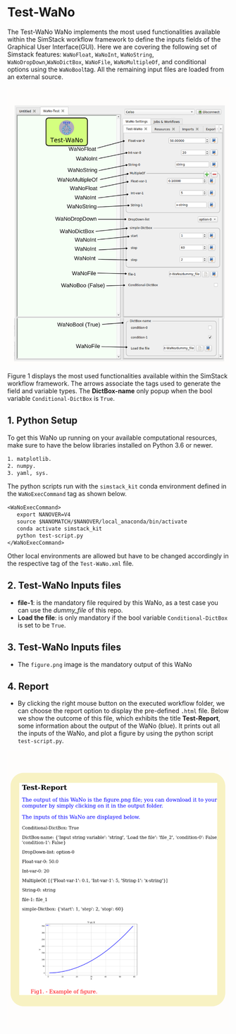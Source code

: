 # Test-WaNo

The Test-WaNo WaNo implements the most used functionalities available within the SimStack workflow framework to define the inputs fields of the Graphical User Interface(GUI). Here we are covering the following set of Simstack features: `WaNoFloat`, `WaNoInt`, `WaNoString`, `WaNoDropDown`,`WaNoDictBox`, `WaNoFile`, `WaNoMultipleOf`, and conditional options using the `WaNoBool`tag. All the remaining input files are loaded from an external source.

<img src="Test-WaNo-GUI.png" alt="drawing" width="700"/>

Figure 1 displays the most used functionalities available within the SimStack workflow framework. The arrows associate the tags used to generate the field and variable types. The **DictBox-name** only popup when the bool variable `Conditional-DictBox` is `True`. 

## 1. Python Setup
To get this WaNo up running on your available computational resources, make sure to have the below libraries installed on Python 3.6 or newer.

```
1. matplotlib.
2. numpy.
3. yaml, sys. 
```

The python scripts run with the `simstack_kit` conda environment defined in the `WaNoExecCommand` tag as shown below. 
```
<WaNoExecCommand>
   export NANOVER=V4
   source $NANOMATCH/$NANOVER/local_anaconda/bin/activate
   conda activate simstack_kit
   python test-script.py
</WaNoExecCommand>
```
Other local environments are allowed but have to be changed accordingly in the respective tag of the `Test-WaNo.xml` file.


## 2. Test-WaNo Inputs files 
- **file-1**:  is the mandatory file required by this WaNo, as a test case you can use the *dummy_file* of this repo.
- **Load the file**: is only mandatory if the bool variable `Conditional-DictBox` is set to be `True`.

## 3. Test-WaNo Inputs files 
   - The `figure.png` image is the mandatory output of this WaNo
## 4. Report
   - By clicking the right mouse button on the executed workflow folder, we can choose the report option to display the pre-defined `.html` file. Below we show the outcome of this file, which exhibits the title **Test-Report**, some information about the output of the WaNo (blue). It prints out all the inputs of the WaNo, and plot a figure by using the python script `test-script.py`.     
   <img src="Report.png" alt="drawing" width="700"/>

